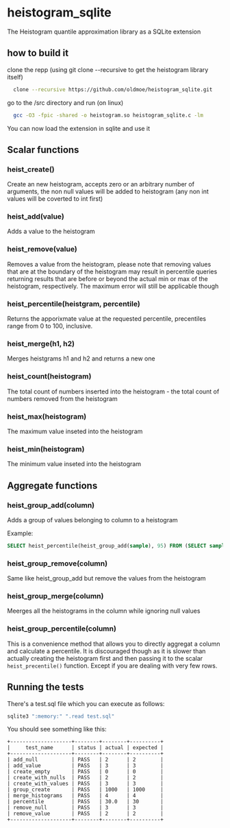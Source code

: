 # heistogram_sqlite
The Heistogram quantile approximation library as a SQLite extension

## how to build it

clone the repp (using git clone --recursive to get the heistogram library itself)
```bash
  clone --recursive https://github.com/oldmoe/heistogram_sqlite.git
```

go to the /src directory and run (on linux)
```bash
  gcc -O3 -fpic -shared -o heistogram.so heistogram_sqlite.c -lm
```
You can now load the extension in sqlite and use it

## Scalar functions

### heist_create()
Create an new heistogram, accepts zero or an arbitrary number of arguments, the non null values will be added to heistogram (any non int values will be coverted to int first)

### heist_add(value)
Adds a value to the heistogram

### heist_remove(value)
Removes a value from the heistogram, please note that removing values that are at the boundary of the heistogram may result in percentile queries returning results that are before or beyond the actual min or max of the heistogram, respectively. The maximum error will still be applicable though

### heist_percentile(heistgram, percentile)
Returns the apporixmate value at the requested percentile, precentiles range from 0 to 100, inclusive.

### heist_merge(h1, h2)
Merges heistgrams h1 and h2 and returns a new one

### heist_count(heistogram)
The total count of numbers inserted into the heistogram - the total count of numbers removed from the heistogram

### heist_max(heistogram)
The maximum value inseted into the heistogram

### heist_min(heistogram)
The minimum value inseted into the heistogram

## Aggregate functions

### heist_group_add(column)
Adds a group of values belonging to column to a heistogram

Example:
```sql
SELECT heist_percentile(heist_group_add(sample), 95) FROM (SELECT sample FROM samples WHERE active = 1);
```
### heist_group_remove(column)
Same like heist_group_add but remove the values from the heistogram

### heist_group_merge(column)
Meerges all the heistograms in the column while ignoring null values

### heist_group_percentile(column)
This is a convenience method that allows you to directly aggregat a column and calculate a percentile. It is discouraged though as it is slower than actually creating the heistogram first and then passing it to the scalar `heist_precentile()` function. Except if you are dealing with very few rows.

## Running the tests
There's a test.sql file which you can execute as follows:

```bash
sqlite3 ":memory:" ".read test.sql"
```
You should see something like this:
```
+--------------------+--------+--------+----------+
|     test_name      | status | actual | expected |
+--------------------+--------+--------+----------+
| add_null           | PASS   | 2      | 2        |
| add_value          | PASS   | 3      | 3        |
| create_empty       | PASS   | 0      | 0        |
| create_with_nulls  | PASS   | 2      | 2        |
| create_with_values | PASS   | 3      | 3        |
| group_create       | PASS   | 1000   | 1000     |
| merge_histograms   | PASS   | 4      | 4        |
| percentile         | PASS   | 30.0   | 30       |
| remove_null        | PASS   | 3      | 3        |
| remove_value       | PASS   | 2      | 2        |
+--------------------+--------+--------+----------+
```
